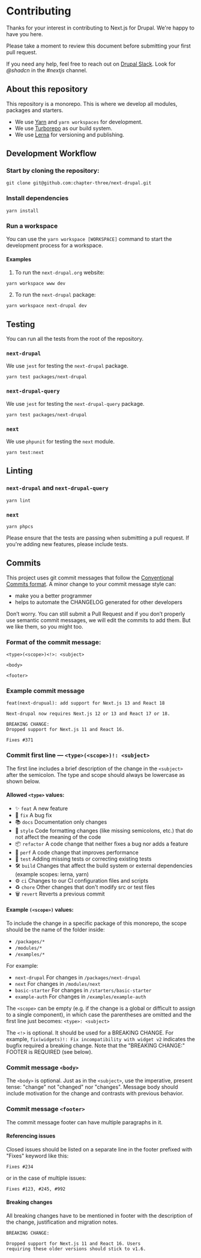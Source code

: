 # Contributing

Thanks for your interest in contributing to Next.js for Drupal. We're happy to have you here.

Please take a moment to review this document before submitting your first pull request.

If you need any help, feel free to reach out on [Drupal Slack](https://drupal.slack.com/archives/C01E36BMU72). Look for _@shadcn_ in the _#nextjs_ channel.

## About this repository

This repository is a monorepo. This is where we develop all modules, packages and starters.

- We use [Yarn](https://yarnpkg.com) and `yarn workspaces` for development.
- We use [Turborepo](https://turborepo.org) as our build system.
- We use [Lerna](https://lerna.js.org) for versioning and publishing.

## Development Workflow

### Start by cloning the repository:

```
git clone git@github.com:chapter-three/next-drupal.git
```

### Install dependencies

```
yarn install
```

### Run a workspace

You can use the `yarn workspace [WORKSPACE]` command to start the development process for a workspace.

#### Examples

1. To run the `next-drupal.org` website:

```
yarn workspace www dev
```

2. To run the `next-drupal` package:

```
yarn workspace next-drupal dev
```

## Testing

You can run all the tests from the root of the repository.

### `next-drupal`

We use `jest` for testing the `next-drupal` package.

```
yarn test packages/next-drupal
```

### `next-drupal-query`

We use `jest` for testing the `next-drupal-query` package.

```
yarn test packages/next-drupal
```

### `next`

We use `phpunit` for testing the `next` module.

```
yarn test:next
```

## Linting

### `next-drupal` and `next-drupal-query`

```
yarn lint
```

### `next`

```
yarn phpcs
```

Please ensure that the tests are passing when submitting a pull request. If you're adding new features, please include tests.

## Commits

This project uses git commit messages that follow the [Conventional Commits format](https://www.conventionalcommits.org/en/v1.0.0/). A minor change to your commit message style can:

- make you a better programmer
- helps to automate the CHANGELOG generated for other developers

Don’t worry. You can still submit a Pull Request and if you don’t properly use semantic commit messages, we will edit the commits to add them. But we like them, so you might too.

### Format of the commit message:

```
<type>(<scope>)<!>: <subject>

<body>

<footer>
```

### Example commit message

```
feat(next-drupual): add support for Next.js 13 and React 18

Next-drupal now requires Next.js 12 or 13 and React 17 or 18.

BREAKING CHANGE:
Dropped support for Next.js 11 and React 16.

Fixes #371
```

### Commit first line — `<type>(<scope>)!: <subject>`

The first line includes a brief description of the change in the `<subject>` after the semicolon. The type and scope should always be lowercase as shown below.

#### Allowed `<type>` values:

- ✨ `feat` A new feature
- 🐛 `fix` A bug fix
- 📚 `docs` Documentation only changes
- 💎 `style` Code formatting changes (like missing semicolons, etc.) that do not affect the meaning of the code
- 📦 `refactor` A code change that neither fixes a bug nor adds a feature
- 🚀 `perf` A code change that improves performance
- 🚨 `test` Adding missing tests or correcting existing tests
- 🛠 `build` Changes that affect the build system or external dependencies (example scopes: lerna, yarn)
- ⚙️ `ci` Changes to our CI configuration files and scripts
- ♻️ `chore` Other changes that don't modify src or test files
- 🗑 `revert` Reverts a previous commit

#### Example `(<scope>)` values:

To include the change in a specific package of this monorepo, the scope should be the name of the folder inside:

- `/packages/*`
- `/modules/*`
- `/examples/*`

For example:

- `next-drupal` For changes in `/packages/next-drupal`
- `next` For changes in `/modules/next`
- `basic-starter` For changes in `/starters/basic-starter`
- `example-auth` For changes in `/examples/example-auth`

The `<scope>` can be empty (e.g. if the change is a global or difficult to assign to a single component), in which case the parentheses are omitted and the first line just becomes: `<type>: <subject>`

The `<!>` is optional. It should be used for a BREAKING CHANGE. For example, `fix(widgets)!: Fix incompatibility with widget v2` indicates the bugfix required a breaking change. Note that the "BREAKING CHANGE:" FOOTER is REQUIRED (see below).

### Commit message `<body>`

The `<body>` is optional. Just as in the `<subject>`, use the imperative, present tense: "change" not "changed" nor "changes". Message body should include motivation for the change and contrasts with previous behavior.

### Commit message `<footer>`

The commit message footer can have multiple paragraphs in it.

#### Referencing issues

Closed issues should be listed on a separate line in the footer prefixed with "Fixes" keyword like this:

```
Fixes #234
```

or in the case of multiple issues:

```
Fixes #123, #245, #992
```

#### Breaking changes

All breaking changes have to be mentioned in footer with the description of the change, justification and migration notes.

```
BREAKING CHANGE:

Dropped support for Next.js 11 and React 16. Users
requiring these older versions should stick to v1.6.
```

